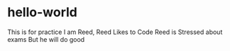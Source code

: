 # hello-world
This is for practice
I am Reed, Reed Likes to Code
Reed is Stressed about exams
But he will do good
